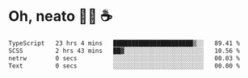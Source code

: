 # Oh, neato 🧑‍💻 ☕

<!--START_SECTION:waka-->

```txt
TypeScript   23 hrs 4 mins   ██████████████████████▒░░   89.41 %
SCSS         2 hrs 43 mins   ██▓░░░░░░░░░░░░░░░░░░░░░░   10.56 %
netrw        0 secs          ░░░░░░░░░░░░░░░░░░░░░░░░░   00.03 %
Text         0 secs          ░░░░░░░░░░░░░░░░░░░░░░░░░   00.00 %
```

<!--END_SECTION:waka-->
